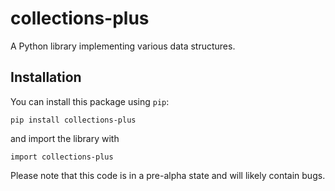# collections-plus
A Python library implementing various data structures.

## Installation
You can install this package using `pip`:
```
pip install collections-plus
```
and import the library with
```python3
import collections-plus
```
Please note that this code is in a pre-alpha state and will
likely contain bugs. 

